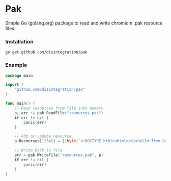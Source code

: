 # Pak


Simple Go (golang.org) package to read and write chromium .pak resource files

### Installation

```
go get github.com/disintegration/pak
```

### Example

```go
package main

import (
	"github.com/disintegration/pak"
)

func main() {
	// Read resources from file into memory
	p, err := pak.ReadFile("resources.pak")
	if err != nil {
		panic(err)
	}

	// Add or update resource
	p.Resourses[12345] = []byte(`<!DOCTYPE html><html><h1>Hello from Go!</h1></html>`)

	// Write back to file
	err = pak.WriteFile("resources.pak", p)
	if err != nil {
		panic(err)
	}
}
```
